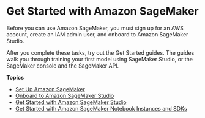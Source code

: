 # Get Started with Amazon SageMaker<a name="gs"></a>

Before you can use Amazon SageMaker, you must sign up for an AWS account, create an IAM admin user, and onboard to Amazon SageMaker Studio\.

After you complete these tasks, try out the Get Started guides\. The guides walk you through training your first model using SageMaker Studio, or the SageMaker console and the SageMaker API\.

**Topics**
+ [Set Up Amazon SageMaker](gs-set-up.md)
+ [Onboard to Amazon SageMaker Studio](gs-studio-onboard.md)
+ [Get Started with Amazon SageMaker Studio](gs-studio.md)
+ [Get Started with Amazon SageMaker Notebook Instances and SDKs](gs-console.md)